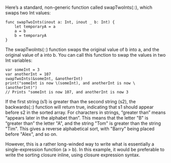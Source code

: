 Here’s a standard, non-generic function called swapTwoInts(_:_:), which swaps two Int values:

```
func swapTwoInts(inout a: Int, inout _ b: Int) {
    let temporaryA = a
    a = b
    b = temporaryA
}
```

The swapTwoInts(_:_:) function swaps the original value of b into a, and the original value of a into b. You can call this function to swap the values in two Int variables:

```
var someInt = 3
var anotherInt = 107
swapTwoInts(&someInt, &anotherInt)
print("someInt is now \(someInt), and anotherInt is now \(anotherInt)")
// Prints "someInt is now 107, and anotherInt is now 3
```

If the first string (s1) is greater than the second string (s2), the backwards(_:_:) function will return true, indicating that s1 should appear before s2 in the sorted array. For characters in strings, “greater than” means “appears later in the alphabet than”. This means that the letter "B" is “greater than” the letter "A", and the string "Tom" is greater than the string "Tim". This gives a reverse alphabetical sort, with "Barry" being placed before "Alex", and so on.

However, this is a rather long-winded way to write what is essentially a single-expression function (a > b). In this example, it would be preferable to write the sorting closure inline, using closure expression syntax.
